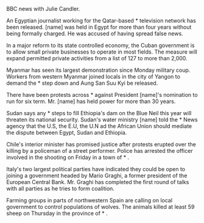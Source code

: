 BBC news with Julie Candler.

An Egyptian journalist working for the Qatar-based * television network has been released. [name] was held in Egypt for more than four years without being formally charged. He was accused of having spread false news.

In a major reform to its state controlled economy, the Cuban government is to allow small private businesses to operate in most fields. The measure will expand permitted private activities from a list of 127 to more than 2,000.

Myanmar has seen its largest demonstration since Monday military coup. Workers from western Myanmar joined locals in the city of Yangon to demand the * step down and Aung San Suu Kyi be released.

There have been protests across * against President [name]'s nomination to run for six term. Mr. [name] has held power for more than 30 years.

Sudan says any * steps to fill Ethiopia's dam on the Blue Neil this year will threaten its national security. Sudan's water ministry [name] told the * News agency that the U.S, the E.U, the U.N ad the African Union should mediate the dispute between Egypt, Sudan and Ethiopia.

Chile's interior minister has promised justice after protests erupted over the killing by a policeman of a street performer. Police has arrested the officer involved in the shooting on Friday in a town of * .

Italy's two largest political parties have indicated they could be open to joining a government headed by Mario Graghi, a former president of the European Central Bank. Mr. Graghi has completed the first round of talks with all parties as he tries to form coalition.

Farming groups in parts of northwestern Spain are calling on local government to control populations of wolves. The animals killed at least 59 sheep on Thursday in the province of * .     
